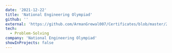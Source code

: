```yaml
---
date: '2021-12-22'
title: 'National Engineering Olympiad'
github: ''
external: 'https://github.com/ArmanGrewal007/Certificates/blob/master/2021_12_22_NEO_participation.pdf'
tech:
  - Problem-Solving
company: 'National Engineering Olympiad'
showInProjects: false
---
```



